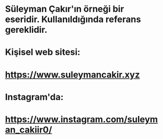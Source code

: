 # Süleyman Çakır'ın örneği bir eseridir. Kullanıldığında referans gereklidir.

# Kişisel web sitesi:

# https://www.suleymancakir.xyz

# Instagram'da:

# https://www.instagram.com/suleyman_cakiir0/